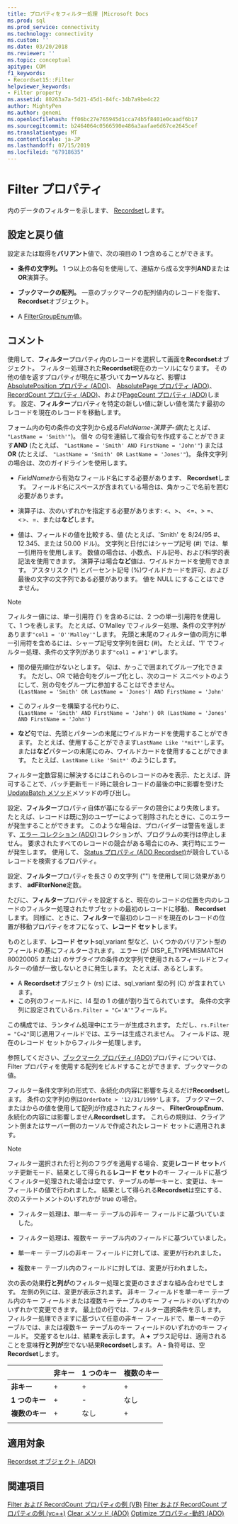```yaml
---
title: プロパティをフィルター処理 |Microsoft Docs
ms.prod: sql
ms.prod_service: connectivity
ms.technology: connectivity
ms.custom: ''
ms.date: 03/20/2018
ms.reviewer: ''
ms.topic: conceptual
apitype: COM
f1_keywords:
- Recordset15::Filter
helpviewer_keywords:
- Filter property
ms.assetid: 80263a7a-5d21-45d1-84fc-34b7a9be4c22
author: MightyPen
ms.author: genemi
ms.openlocfilehash: ff06bc27e765945d1cca74b5f8401e0caadf6b17
ms.sourcegitcommit: b2464064c0566590e486a3aafae6d67ce2645cef
ms.translationtype: MT
ms.contentlocale: ja-JP
ms.lasthandoff: 07/15/2019
ms.locfileid: "67918635"
---
```

# <a name="filter-property"></a>Filter プロパティ
内のデータのフィルターを示します、 [Recordset](../../../ado/reference/ado-api/recordset-object-ado.md)します。  
  
## <a name="settings-and-return-values"></a>設定と戻り値

設定または取得を**バリアント**値で、次の項目の 1 つ含めることができます。  
  
-   **条件の文字列。** 1 つ以上の各句を使用して、連結から成る文字列**AND**または**OR**演算子。  
  
-   **ブックマークの配列。** 一意のブックマークの配列値内のレコードを指す、 **Recordset**オブジェクト。  
  
-   A [FilterGroupEnum](../../../ado/reference/ado-api/filtergroupenum.md)値。  
  
## <a name="remarks"></a>コメント

使用して、**フィルター**プロパティ内のレコードを選択して画面を**Recordset**オブジェクト。 フィルター処理された**Recordset**現在のカーソルになります。 その他の値を返すプロパティが現在に基づいて**カーソル**など、影響は[AbsolutePosition プロパティ (ADO)](../../../ado/reference/ado-api/absoluteposition-property-ado.md)、 [AbsolutePage プロパティ (ADO)](../../../ado/reference/ado-api/absolutepage-property-ado.md)、 [RecordCount プロパティ (ADO)](../../../ado/reference/ado-api/recordcount-property-ado.md)、および[PageCount プロパティ (ADO)](../../../ado/reference/ado-api/pagecount-property-ado.md)します。 設定、**フィルター**プロパティを特定の新しい値に新しい値を満たす最初のレコードを現在のレコードを移動します。
  
フォーム内の句の条件の文字列から成る*FieldName-演算子-値*(たとえば、 `"LastName = 'Smith'"`)。 個々 の句を連結して複合句を作成することができます**AND** (たとえば、 `"LastName = 'Smith' AND FirstName = 'John'"`) または**OR** (たとえば、 `"LastName = 'Smith' OR LastName = 'Jones'"`)。 条件文字列の場合は、次のガイドラインを使用します。

-   *FieldName*から有効なフィールド名にする必要があります、 **Recordset**します。 フィールド名にスペースが含まれている場合は、角かっこで名前を囲む必要があります。  
  
-   演算子は、次のいずれかを指定する必要があります: \<、>、 \<=、> =、<>、=、または**など**します。  
  
-   値は、フィールドの値を比較する、値 (たとえば、'Smith' を 8/24/95 #、12.345、または 50.00 ドル)。 文字列と日付にはシャープ記号 (#) では、単一引用符を使用します。 数値の場合は、小数点、ドル記号、および科学的表記法を使用できます。 演算子は場合**など**値は、ワイルドカードを使用できます。 アスタリスク (*) とパーセント記号 (%)ワイルドカードを許可、および最後の文字の文字列である必要があります。 値を NULL にすることはできません。  
  
> [!NOTE]
>  フィルター値には、単一引用符 (') を含めるには、2 つの単一引用符を使用して、1 つを表します。 たとえば、O'Malley でフィルター処理、条件の文字列があります`"col1 = 'O''Malley'"`します。 先頭と末尾のフィルター値の両方に単一引用符を含めるには、シャープ記号文字列を囲む (#)。 たとえば、'1' でフィルター処理、条件の文字列があります`"col1 = #'1'#"`します。  
  
-   間の優先順位がないとします。 句は、かっこで囲まれてグループ化できます。 ただし、OR で結合句をグループ化とし、次のコード スニペットのようにして、別の句をグループに参加することはできません。  
 `(LastName = 'Smith' OR LastName = 'Jones') AND FirstName = 'John'`  
  
-   このフィルターを構築する代わりに、  
 `(LastName = 'Smith' AND FirstName = 'John') OR (LastName = 'Jones' AND FirstName = 'John')`  
  
-   **など**句では、先頭とパターンの末尾にワイルドカードを使用することができます。 たとえば、使用することができます`LastName Like '*mit*'`します。 または**など**パターンの末尾にのみ、ワイルドカードを使用することができます。 たとえば、`LastName Like 'Smit*'` のようにします。  
  
 フィルター定数容易に解決するにはこれらのレコードのみを表示、たとえば、許可することで、バッチ更新モード時に競合レコードの最後の中に影響を受けた[UpdateBatch メソッド](../../../ado/reference/ado-api/updatebatch-method.md)メソッドの呼び出し。  
  
設定、**フィルター**プロパティ自体が基になるデータの競合により失敗します。 たとえば、レコードは既に別のユーザーによって削除されたときに、このエラーが発生することができます。 このような場合は、プロバイダーは警告を返します、[エラー コレクション (ADO)](../../../ado/reference/ado-api/errors-collection-ado.md)コレクションが、プログラムの実行は停止しません。 要求されたすべてのレコードの競合がある場合にのみ、実行時にエラーが発生します。 使用して、 [Status プロパティ (ADO Recordset)](../../../ado/reference/ado-api/status-property-ado-recordset.md)が競合しているレコードを検索するプロパティ。  
  
設定、**フィルター**プロパティを長さ 0 の文字列 ("") を使用して同じ効果があります、 **adFilterNone**定数。
  
たびに、**フィルター**プロパティを設定すると、現在のレコードの位置を内のレコードのフィルター処理されたサブセットの最初のレコードに移動、 **Recordset**します。 同様に、ときに、**フィルター**で最初のレコードを現在のレコードの位置が移動プロパティをオフになって、**レコード セット**します。

ものとします、**レコード セット**sql_variant 型など、いくつかのバリアント型のフィールドの基にフィルターされます。 エラー (が DISP_E_TYPEMISMATCH 80020005 または) のサブタイプの条件の文字列で使用されるフィールドとフィルターの値が一致しないときに発生します。 たとえば、あるとします。

- A **Recordset**オブジェクト (rs) には、sql_variant 型の列 (C) が含まれています。
- この列のフィールドに、I4 型の 1 の値が割り当てられています。 条件の文字列に設定されている`rs.Filter = "C='A'"`フィールド。

この構成では、ランタイム処理中にエラーが生成されます。 ただし、`rs.Filter = "C=2"`同じ適用フィールドでは、エラーは生成されません。 フィールドは、現在のレコード セットからフィルター処理します。

参照してください、[ブックマーク プロパティ (ADO)](../../../ado/reference/ado-api/bookmark-property-ado.md)プロパティについては、Filter プロパティを使用する配列をビルドすることができます、ブックマークの値。

フィルター条件文字列の形式で、永続化の内容に影響を与えるだけ**Recordset**します。 条件の文字列の例は`OrderDate > '12/31/1999'`します。 ブックマーク、またはからの値を使用して配列が作成されたフィルター、 **FilterGroupEnum**、永続化の内容には影響しません**Recordset**します。 これらの規則は、クライアント側またはサーバー側のカーソルで作成されたレコード セットに適用されます。
  
> [!NOTE]
>  フィルター選択された行と列のフラグを適用する場合、変更**レコード セット**バッチ更新モード、結果として得られる**レコード セット**のキー フィールドに基づくフィルター処理された場合は空です、テーブルの単一キーと、変更は、キー フィールドの値で行われました。 結果として得られる**Recordset**は空にする、次のステートメントのいずれかが true の場合。  
  
-   フィルター処理は、単一キー テーブルの非キー フィールドに基づいていました。  
  
-   フィルター処理は、複数キー テーブル内のフィールドに基づいていました。  
  
-   単一キー テーブルの非キー フィールドに対しては、変更が行われました。  
  
-   複数キー テーブル内のフィールドに対しては、変更が行われました。  
  
次の表の効果**行と列が**のフィルター処理と変更のさまざまな組み合わせでします。 左側の列には、変更が表示されます。 非キー フィールドを単一キー テーブル内のキー フィールドまたは複数キー テーブルのキー フィールドのいずれかのいずれかで変更できます。 最上位の行では、フィルター選択条件を示します。 フィルター処理できますに基づいて任意の非キー フィールドで、単一キーのテーブルでは、または複数キー テーブルのキー フィールドのいずれかのキー フィールド。 交差するセルは、結果を表示します。 A **+** プラス記号は、適用されることを意味**行と列が**空でない結果**Recordset**します。 A **-** 負符号は、空**Recordset**します。  
  
||非キー|1 つのキー|複数のキー|
|-|--------------|----------------|-------------------|
|**非キー**|+|+|+|
|**1 つのキー**|+|-|なし|
|**複数のキー**|+|なし|+|
|||||
  
## <a name="applies-to"></a>適用対象

[Recordset オブジェクト (ADO)](../../../ado/reference/ado-api/recordset-object-ado.md)  
  
## <a name="see-also"></a>関連項目

[Filter および RecordCount プロパティの例 (VB)](../../../ado/reference/ado-api/filter-and-recordcount-properties-example-vb.md)
[Filter および RecordCount プロパティの例 (vc++)](../../../ado/reference/ado-api/filter-and-recordcount-properties-example-vc.md)
[Clear メソッド (ADO)](../../../ado/reference/ado-api/clear-method-ado.md) 
[Optimize プロパティ-動的 (ADO)](../../../ado/reference/ado-api/optimize-property-dynamic-ado.md)
